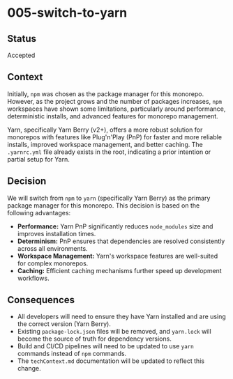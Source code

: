 # 005-switch-to-yarn

## Status

Accepted

## Context

Initially, `npm` was chosen as the package manager for this monorepo. However, as the project grows and the number of packages increases, `npm` workspaces have shown some limitations, particularly around performance, deterministic installs, and advanced features for monorepo management.

Yarn, specifically Yarn Berry (v2+), offers a more robust solution for monorepos with features like Plug'n'Play (PnP) for faster and more reliable installs, improved workspace management, and better caching. The `.yarnrc.yml` file already exists in the root, indicating a prior intention or partial setup for Yarn.

## Decision

We will switch from `npm` to `yarn` (specifically Yarn Berry) as the primary package manager for this monorepo. This decision is based on the following advantages:

-   **Performance:** Yarn PnP significantly reduces `node_modules` size and improves installation times.
-   **Determinism:** PnP ensures that dependencies are resolved consistently across all environments.
-   **Workspace Management:** Yarn's workspace features are well-suited for complex monorepos.
-   **Caching:** Efficient caching mechanisms further speed up development workflows.

## Consequences

-   All developers will need to ensure they have Yarn installed and are using the correct version (Yarn Berry).
-   Existing `package-lock.json` files will be removed, and `yarn.lock` will become the source of truth for dependency versions.
-   Build and CI/CD pipelines will need to be updated to use `yarn` commands instead of `npm` commands.
-   The `techContext.md` documentation will be updated to reflect this change.
